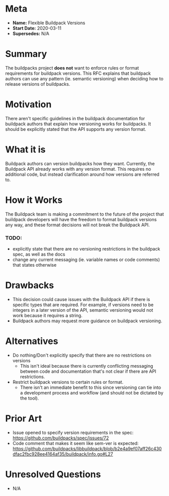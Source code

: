 # Meta
[meta]: #meta
- **Name:** Flexible Buildpack Versions
- **Start Date:** 2020-03-11
- **Supersedes:** N/A

# Summary
[summary]: #summary

The buildpacks project **does not** want to enforce rules or format requirements for buildpack versions. This RFC explains that buildpack authors can use any pattern (ie. semantic versioning) when deciding how to release versions of buildpacks.

# Motivation
[motivation]: #motivation

There aren't specific guidelines in the buildpack documentation for buildpack authors that explain how versioning works for buildpacks. It should be explicitly stated that the API supports any version format.

# What it is
[what-it-is]: #what-it-is

Buildpack authors can version buildpacks how they want. Currently, the Buildpack API already works with any version format. This requires no additional code, but instead clarification around how versions are referred to.

# How it Works
[how-it-works]: #how-it-works

The Buildpack team is making a commitment to the future of the project that buildpack developers will have the freedom to format buildpack versions any way, and these format decisions will not break the Buildpack API.

### TODO:
- explicitly state that there are no versioning restrictions in the buildpack spec, as well as the docs
- change any current messaging (ie. variable names or code comments) that states otherwise

# Drawbacks
[drawbacks]: #drawbacks

- This decision could cause issues with the Buildpack API if there is specific types that are required. For example, if versions need to be integers in a later version of the API, semantic versioning would not work because it requires a string.
- Buildpack authors may request more guidance on buildpack versioning.

# Alternatives
[alternatives]: #alternatives

- Do nothing/Don't explicitly specify that there are no restrictions on versions
  - This isn't ideal because there is currently conflicting messaging between code and documentation that's not clear if there are API restrictions.
- Restrict buildpack versions to certain rules or format.
  - There isn't an immediate benefit to this since versioning can tie into a development process and workflow (and should not be dictated by the tool).

# Prior Art
[prior-art]: #prior-art

- Issue opened to specify version requirements in the spec: https://github.com/buildpacks/spec/issues/72
- Code comment that makes it seem like sem-ver is expected: https://github.com/buildpacks/libbuildpack/blob/b2e4a9ef07aff26c430dfac2fbc928ee4164af35/buildpack/info.go#L27

# Unresolved Questions
[unresolved-questions]: #unresolved-questions

- N/A
